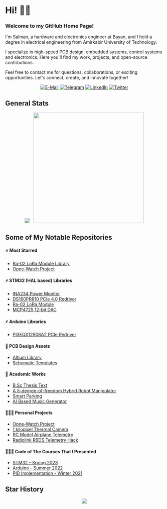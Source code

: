# Hi! 👋🏻

### Welcome to my GitHub Home Page!

I'm Salman, a hardware and electronics engineer at Bayan, and I hold a degree in electrical engineering from Amirkabir University of Technology.

I specialize in high-speed PCB design, embedded systems, control systems and electronics. Here you'll find my work, projects, and open-source contributions.

Feel free to contact me for questions, collaborations, or exciting opportunities. Let's connect, create, and innovate together!

<p align="center">
  <a href="mailto:pilot.motlaq@gmail.com" target="_blank"><img src="https://img.shields.io/badge/Gmail-d44638?logo=gmail&logoColor=white&style=for-the-badge" alt="E-Mail" /></a>
  <a href="https://t.me/smotlaq" target="_blank"><img src="https://img.shields.io/badge/Telegram-0088cc?logo=Telegram&logoColor=white&style=for-the-badge" alt="Telegram" /></a>
  <a href="https://www.linkedin.com/in/smotlaq/" target="_blank"><img src="https://img.shields.io/badge/LinkedIn-0077B5?logo=linkedin&logoColor=white&style=for-the-badge" alt="LinkedIn" /></a>
  <a href="https://twitter.com/salman_motlaq" target="_blank"><img src="https://img.shields.io/badge/twitter-%231DA1F2.svg?style=for-the-badge&logo=Twitter&logoColor=white" alt="Twitter" /></a>
</p>

## General Stats

<p align="center">
  <img src="https://github-readme-stats.vercel.app/api?username=SMotlaq&theme=dark&show_icons=true&count_private=true&hide_rank=true" />
  &nbsp;
  <img src="https://github-readme-stats.vercel.app/api/top-langs/?username=SMotlaq&theme=dark&layout=compact" width="352" />
</p>

## Some of My Notable Repositories

#### ⭐ Most Starred

- [Ra-02 LoRa Module Library](https://github.com/smotlaq/LoRa)
- [Opne-Watch Project](https://github.com/smotlaq/open-watch)

#### ⚡ STM32 (HAL based) Libraries

- [INA234 Power Monitor](https://github.com/SMotlaq/ina234)
- [DS160PR810 PCIe 4.0 Redriver](https://github.com/SMotlaq/DS160PR810)
- [Ra-02 LoRa Module](https://github.com/smotlaq/LoRa)
- [MCP4725 12-bit DAC](https://github.com/SMotlaq/mcp4725)

#### ⚡ Arduino Libraries

- [PI3EQX12908A2 PCIe Redriver](https://github.com/SMotlaq/PI3EQX12908-arduino)

#### 🔧 PCB Design Assets

- [Altium Library](https://github.com/SMotlaq/altium-library)
- [Schematic Templates](https://github.com/SMotlaq/schematic-templates/tree/master)

#### 📖 Academic Works

- [B.Sc Thesis Text](https://github.com/SMotlaq/bsc-thesis)
- [A 5-degree-of-freedom Hybrid Robot Manipulator](https://github.com/SMotlaq/HybridRobot-5DOF)
- [Smart Parking](https://github.com/SMotlaq/instrumentation-final-project)
- [AI Based Music Generator](https://github.com/SMotlaq/music-generator)

#### 👨🏻‍💻 Personal Projects

- [Opne-Watch Project](https://github.com/smotlaq/open-watch)
- [1 kilopixel Thermal Camera](https://github.com/SMotlaq/thermal-camera)
- [RC Model Airplane Telemetry](https://github.com/SMotlaq/rc-airplane-telemetry)
- [Radiolink R9DS Telemetry Hack](https://github.com/SMotlaq/telemetry-hack)

#### 👨🏻‍🏫 Code of The Courses That I Presented

- [STM32 - Spring 2023](https://github.com/SMotlaq/stm32-course-spring-2023)
- [Arduino - Summer 2022](https://github.com/SMotlaq/autrc-arduino-class)
- [PID Implementation - Winter 2021](https://github.com/SMotlaq/simple-PID)

## Star History

<p align="center">
  <img src="https://api.star-history.com/svg?repos=SMotlaq/LoRa,SMotlaq/open-watch&type=Date&theme=dark">
</p>
